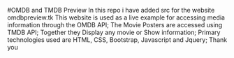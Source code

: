 #OMDB and TMDB Preview
In this repo i have added src for the website omdbpreview.tk
This website is used as a live example for accessing media information through the OMDB API;
The Movie Posters are accessed using TMDB API;
Together they Display any movie or Show information;
Primary technologies used are HTML, CSS, Bootstrap, Javascript and Jquery;
Thank you
